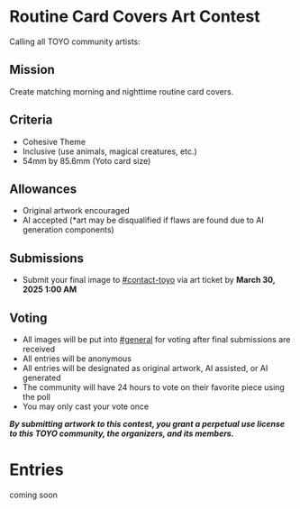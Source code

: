 # Routine Card Covers Art Contest

Calling all TOYO community artists:

## Mission
Create matching morning and nighttime routine card covers. 

## Criteria
* Cohesive Theme
* Inclusive (use animals, magical creatures, etc.)
* 54mm by 85.6mm (Yoto card size)

## Allowances
* Original artwork encouraged
* AI accepted (*art may be disqualified if flaws are found due to AI generation components)

## Submissions
* Submit your final image to ⁠[#⁠contact-toyo](https://discordapp.com/channels/1295352148846055444/1297387976266874991) via art ticket by  **March 30, 2025 1:00 AM**

## Voting
* All images will be put into [#general](https://discordapp.com/channels/1295352148846055444/1295352148846055447) for voting after final submissions are received
* All entries will be anonymous
* All entries will be designated as original artwork, AI assisted, or AI generated 
* The community will have 24 hours to vote on their favorite piece using the poll
* You may only cast your vote once

***By submitting artwork to this contest, you grant a perpetual use license to this TOYO community, the organizers, and its members.***

# Entries

coming soon


